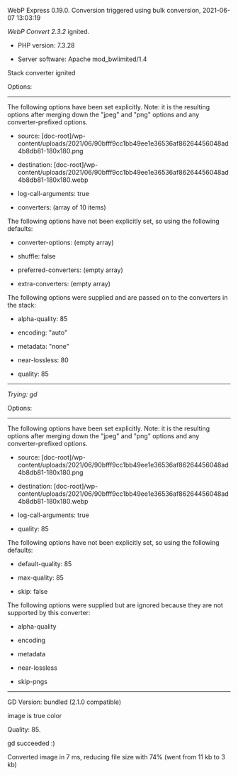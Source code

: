 WebP Express 0.19.0. Conversion triggered using bulk conversion, 2021-06-07 13:03:19

*WebP Convert 2.3.2*  ignited.
- PHP version: 7.3.28
- Server software: Apache mod_bwlimited/1.4

Stack converter ignited

Options:
------------
The following options have been set explicitly. Note: it is the resulting options after merging down the "jpeg" and "png" options and any converter-prefixed options.
- source: [doc-root]/wp-content/uploads/2021/06/90bfff9cc1bb49ee1e36536af86264456048ad4b8db81-180x180.png
- destination: [doc-root]/wp-content/uploads/2021/06/90bfff9cc1bb49ee1e36536af86264456048ad4b8db81-180x180.webp
- log-call-arguments: true
- converters: (array of 10 items)

The following options have not been explicitly set, so using the following defaults:
- converter-options: (empty array)
- shuffle: false
- preferred-converters: (empty array)
- extra-converters: (empty array)

The following options were supplied and are passed on to the converters in the stack:
- alpha-quality: 85
- encoding: "auto"
- metadata: "none"
- near-lossless: 80
- quality: 85
------------


*Trying: gd* 

Options:
------------
The following options have been set explicitly. Note: it is the resulting options after merging down the "jpeg" and "png" options and any converter-prefixed options.
- source: [doc-root]/wp-content/uploads/2021/06/90bfff9cc1bb49ee1e36536af86264456048ad4b8db81-180x180.png
- destination: [doc-root]/wp-content/uploads/2021/06/90bfff9cc1bb49ee1e36536af86264456048ad4b8db81-180x180.webp
- log-call-arguments: true
- quality: 85

The following options have not been explicitly set, so using the following defaults:
- default-quality: 85
- max-quality: 85
- skip: false

The following options were supplied but are ignored because they are not supported by this converter:
- alpha-quality
- encoding
- metadata
- near-lossless
- skip-pngs
------------

GD Version: bundled (2.1.0 compatible)
image is true color
Quality: 85. 
gd succeeded :)

Converted image in 7 ms, reducing file size with 74% (went from 11 kb to 3 kb)
